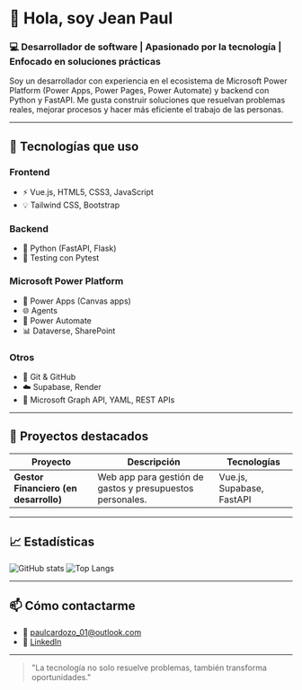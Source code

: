 # 👋 Hola, soy Jean Paul

### 💻 Desarrollador de software | Apasionado por la tecnología | Enfocado en soluciones prácticas

Soy un desarrollador con experiencia en el ecosistema de Microsoft Power Platform (Power Apps, Power Pages, Power Automate) y backend con Python y FastAPI. Me gusta construir soluciones que resuelvan problemas reales, mejorar procesos y hacer más eficiente el trabajo de las personas.

---

## 🧰 Tecnologías que uso

### Frontend
- ⚡ Vue.js, HTML5, CSS3, JavaScript
- 💡 Tailwind CSS, Bootstrap

### Backend
- 🐍 Python (FastAPI, Flask)
- 🧪 Testing con Pytest

### Microsoft Power Platform
- 🧩 Power Apps (Canvas apps)
- 🌐 Agents
- 🔄 Power Automate
- 📊 Dataverse, SharePoint

### Otros
- 🔧 Git & GitHub
- ☁️ Supabase, Render
- 📄 Microsoft Graph API, YAML, REST APIs

---

## 🚀 Proyectos destacados

| Proyecto | Descripción | Tecnologías |
|---------|-------------|-------------|
| **Gestor Financiero (en desarrollo)** | Web app para gestión de gastos y presupuestos personales. | Vue.js, Supabase, FastAPI |

---

## 📈 Estadísticas

![GitHub stats](https://github-readme-stats.vercel.app/api?username=JeanPaulCardozo&show_icons=true&theme=radical)
![Top Langs](https://github-readme-stats.vercel.app/api/top-langs/?username=JeanPaulCardozo&layout=compact&theme=radical)

---

## 📫 Cómo contactarme

- 📧 [paulcardozo_01@outlook.com](mailto:paulcardozo_01@outlook.com)
- 💼 [LinkedIn](https://www.linkedin.com/in/jean-paul-cardozo-diaz-39337a217/)
<!-- - 🌐 [Portafolio Web](https://tu-sitio.com) *(si tienes uno)* -->
---

> "La tecnología no solo resuelve problemas, también transforma oportunidades."

